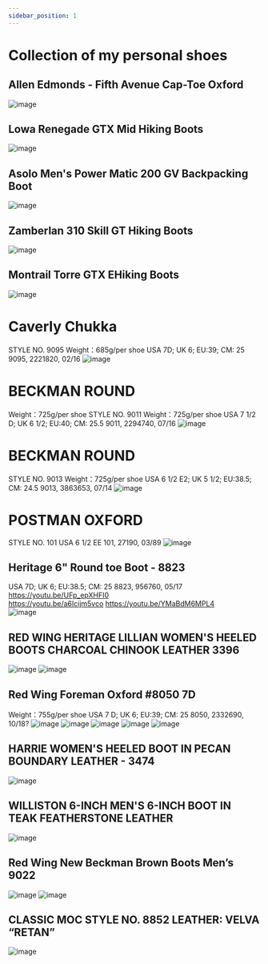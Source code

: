 ```yaml
---
sidebar_position: 1
---
```


# Collection of my personal shoes

## Allen Edmonds - Fifth Avenue Cap-Toe Oxford
![image](https://user-images.githubusercontent.com/24532787/143076432-24c446ab-396e-4d49-8e2e-472c115c974e.png)

## Lowa Renegade GTX Mid Hiking Boots 
![image](https://user-images.githubusercontent.com/24532787/143076568-aa329deb-3c13-473e-8ffb-3b0c6ddffd41.png)

## Asolo Men's Power Matic 200 GV Backpacking Boot
![image](https://user-images.githubusercontent.com/24532787/143076802-8b987853-4af6-490d-a3bf-dac5e3abfc40.png)

## Zamberlan 310 Skill GT Hiking Boots
![image](https://user-images.githubusercontent.com/24532787/143076635-b6d75f80-ad1c-4209-a461-2673b54bde7f.png)

## Montrail Torre GTX EHiking Boots 
![image](https://user-images.githubusercontent.com/24532787/143076889-8c2d76bf-22ad-4721-ab0c-eacd28c12425.png)

# Caverly Chukka
STYLE NO. 9095
Weight：685g/per shoe
USA 7D; UK 6; EU:39; CM: 25
9095, 2221820, 02/16
![image](https://user-images.githubusercontent.com/24532787/143076997-958c8c04-25f0-4d94-a061-2f136d94d433.png)

# BECKMAN ROUND
Weight：725g/per shoe
STYLE NO. 9011
Weight：725g/per shoe
USA 7 1/2 D; UK 6 1/2; EU:40; CM: 25.5
9011, 2294740, 07/16
![image](https://user-images.githubusercontent.com/24532787/143077032-ca6c580e-782a-4a93-be4f-cbf047bc153b.png)

# BECKMAN ROUND
STYLE NO. 9013
Weight：725g/per shoe
USA 6 1/2 E2; UK 5 1/2; EU:38.5; CM: 24.5
9013, 3863653, 07/14
![image](https://user-images.githubusercontent.com/24532787/143077071-f5fcd459-0881-4cdc-839a-5ed9f0699c41.png)


# POSTMAN OXFORD
STYLE NO. 101
USA 6 1/2 EE
101, 27190, 03/89
![image](https://user-images.githubusercontent.com/24532787/143077100-85c12986-761b-4455-a8b0-a3ec35a2e050.png)

## Heritage 6" Round toe Boot - 8823
USA 7D; UK 6; EU:38.5; CM: 25
8823, 956760, 05/17
https://youtu.be/UFp_epXHFI0  
https://youtu.be/a6Icijm5vco 
https://youtu.be/YMaBdM6MPL4  
![image](https://user-images.githubusercontent.com/24532787/143077241-2fd27772-a557-404b-bdb8-2d4570f17058.png)

## RED WING HERITAGE LILLIAN WOMEN'S HEELED BOOTS CHARCOAL CHINOOK LEATHER 3396
![image](https://user-images.githubusercontent.com/24532787/143077305-ffe5019b-6a98-49b1-8843-7020b5eed4a2.png)
![image](https://user-images.githubusercontent.com/24532787/143077342-c1a8e9de-aefc-4f3e-9cf7-ecdc53cd1473.png)

## Red Wing Foreman Oxford #8050 7D
Weight：755g/per shoe
USA 7 D; UK 6; EU:39; CM: 25
8050, 2332690, 10/18?
![image](https://user-images.githubusercontent.com/24532787/210123679-ee477939-7914-41c0-88e2-eaecc6f1560f.png)
![image](https://user-images.githubusercontent.com/24532787/210123686-99662204-7a25-46d2-87ec-4f5ffcdc1536.png)
![image](https://user-images.githubusercontent.com/24532787/210123688-898f07e1-63f7-4579-8abd-3084d177b14c.png)
![image](https://user-images.githubusercontent.com/24532787/210123696-03820a90-2eda-4e2c-aaa7-f1d4675291dd.png)
![image](https://user-images.githubusercontent.com/24532787/228304462-e31c7298-0597-4cfe-a33b-c4882768122f.png)

## HARRIE WOMEN'S HEELED BOOT IN PECAN BOUNDARY LEATHER - 3474
![image](https://user-images.githubusercontent.com/24532787/143076174-05933423-f610-41e1-9fa9-543047adfb78.png)


## WILLISTON 6-INCH MEN'S 6-INCH BOOT IN TEAK FEATHERSTONE LEATHER
![image](https://user-images.githubusercontent.com/24532787/143076207-32a85224-2f6a-484a-98e6-b4d08cdddfbd.png)

## Red Wing New Beckman Brown Boots Men’s 9022
![image](https://user-images.githubusercontent.com/24532787/143076241-f1f44ddd-4ae9-409b-92f4-e65caf4206c3.png)
![image](https://user-images.githubusercontent.com/24532787/143076268-840bc5e3-1465-45be-9e7d-88b3ed5bc937.png)

## CLASSIC MOC STYLE NO. 8852 LEATHER: VELVA “RETAN”
![image](https://user-images.githubusercontent.com/24532787/143076297-2005217a-fc35-4833-811c-d032e20dd5bd.png)
